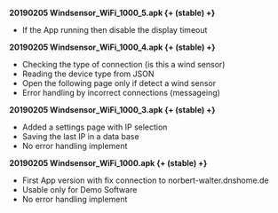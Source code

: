 **20190205 Windsensor_WiFi_1000_5.apk {+ (stable) +}**

* If the App running then disable the display timeout

**20190205 Windsensor_WiFi_1000_4.apk {+ (stable) +}**

* Checking the type of connection (is this a wind sensor)
* Reading the device type from JSON
* Open the following page only if detect a wind sensor
* Error handling by incorrect connections (messageing)

**20190205 Windsensor_WiFi_1000_3.apk {+ (stable) +}**

* Added a settings page with IP selection
* Saving the last IP in a data base
* No error handling implement

**20190205 Windsensor_WiFi_1000.apk {+ (stable) +}**

* First App version with fix connection to norbert-walter.dnshome.de
* Usable only for Demo Software
* No error handling implement
